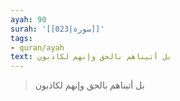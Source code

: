 ```yaml
---
ayah: 90
surah: '[[023|سورة]]'
tags:
- quran/ayah
text: بل أتيناهم بالحق وإنهم لكاذبون
---
```

> بل أتيناهم بالحق وإنهم لكاذبون
